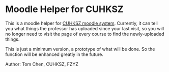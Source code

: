 # Moodle Helper for CUHKSZ

This is a moodle helper for [CUHKSZ moodle system](https://elearning.cuhk.edu.cn/). Currently, it can tell you what things the professor has uploaded since your last visit, so you will no longer need to visit the page of every course to find the newly-uploaded things.

This is just a minimum version, a prototype of what will be done. So the function will be enhanced greatly in the future.

Author: Tom Chen, CUHKSZ, FZYZ
